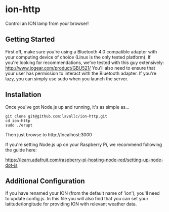 ion-http
========

Control an ION lamp from your browser!


## Getting Started

First off, make sure you're using a Bluetooth 4.0 compatible adapter with your computing device of choice (Linux is the only tested platform). If you're looking for recommendations, we've tested with this guy extensively: http://www.iogear.com/product/GBU521/ You'll also need to ensure that your user has permission to interact with the Bluetooth adapter. If you're lazy, you can simply use sudo when you launch the server.

## Installation

Once you've got Node.js up and running, it's as simple as...

```
git clone git@github.com:lavallc/ion-http.git
cd ion-http
sudo ./erupt
```

Then just browse to http://localhost:3000

If you're setting Node.js up on your Raspberry Pi, we recommend following the guide here:

https://learn.adafruit.com/raspberry-pi-hosting-node-red/setting-up-node-dot-js

## Additional Configuration

If you have renamed your ION (from the default name of 'ion'), you'll need to update config.js. In this file you will also find that you can set your latitude/longitude for providing ION with relevant weather data.